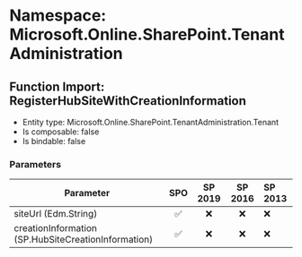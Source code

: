 # Namespace: Microsoft.Online.SharePoint.TenantAdministration

## Function Import: RegisterHubSiteWithCreationInformation

- Entity type: Microsoft.Online.SharePoint.TenantAdministration.Tenant
- Is composable: false
- Is bindable: false

### Parameters

Parameter | SPO | SP 2019 | SP 2016 | SP 2013
----------|:---:|:-------:|:-------:|:-------
siteUrl (Edm.String) | ✅ | ❌ | ❌ | ❌
creationInformation (SP.HubSiteCreationInformation) | ✅ | ❌ | ❌ | ❌

